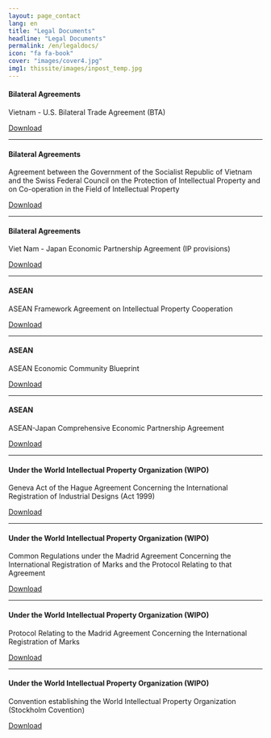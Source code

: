 ```yaml
---
layout: page_contact
lang: en
title: "Legal Documents"
headline: "Legal Documents"
permalink: /en/legaldocs/
icon: "fa fa-book"
cover: "images/cover4.jpg"
img1: thissite/images/inpost_temp.jpg
---
```


#### Bilateral Agreements
Vietnam - U.S. Bilateral Trade Agreement (BTA)

[Download](https://www.dropbox.com/home?preview=US-VN-BTA+_IP+Chapter_.pdf)

---

#### Bilateral Agreements
Agreement between the Government of the Socialist Republic of Vietnam and the Swiss Federal Council on the Protection of Intellectual Property and on Co-operation in the Field of Intellectual Property

[Download](https://www.dropbox.com/home?preview=US-VN-BTA+_IP+Chapter_+(1).pdf)

---

#### Bilateral Agreements
Viet Nam - Japan Economic Partnership Agreement (IP provisions)

[Download](https://www.dropbox.com/home?preview=US-VN-BTA+_IP+Chapter_+(2).pdf)

---

#### ASEAN
ASEAN Framework Agreement on Intellectual Property Cooperation

[Download](https://www.dropbox.com/home?preview=ASEAN+Framework+Agreement+on+Intellectual+Property+Cooperation.pdf)

---

#### ASEAN
ASEAN Economic Community Blueprint

[Download](https://www.dropbox.com/home?preview=ASEAN+Framework+Agreement+on+Intellectual+Property+Cooperation+(1).pdf)

---

#### ASEAN
ASEAN-Japan Comprehensive Economic Partnership Agreement

[Download](https://www.dropbox.com/home?preview=ASEAN+Framework+Agreement+on+Intellectual+Property+Cooperation+(2).pdf)

---

#### Under the World Intellectual Property Organization (WIPO)
Geneva Act of the Hague Agreement Concerning the International Registration of Industrial Designs (Act 1999)

[Download](https://www.dropbox.com/home?preview=Geneva+Act+of+the+Hague+Agreement.pdf)

---

#### Under the World Intellectual Property Organization (WIPO)
Common Regulations under the Madrid Agreement Concerning the International Registration of Marks and the Protocol Relating to that Agreement

[Download](https://www.dropbox.com/home?preview=Geneva+Act+of+the+Hague+Agreement+(1).pdf)

---

#### Under the World Intellectual Property Organization (WIPO)
Protocol Relating to the Madrid Agreement Concerning the International Registration of Marks

[Download](https://www.dropbox.com/home?preview=Geneva+Act+of+the+Hague+Agreement+(2).pdf)

---

#### Under the World Intellectual Property Organization (WIPO)
Convention establishing the World Intellectual Property Organization (Stockholm Covention)

[Download](https://www.dropbox.com/home?preview=Geneva+Act+of+the+Hague+Agreement+(3).pdf)
